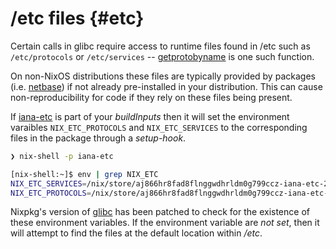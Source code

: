 # /etc files {#etc}

Certain calls in glibc require access to runtime files found in /etc such as `/etc/protocols` or `/etc/services` -- [getprotobyname](https://linux.die.net/man/3/getprotobyname) is one such function.

On non-NixOS distributions these files are typically provided by packages (i.e. [netbase](https://packages.debian.org/sid/netbase)) if not already pre-installed in your distribution. This can cause non-reproducibility for code if they rely on these files being present.

If [iana-etc](https://hydra.nixos.org/job/nixos/trunk-combined/nixpkgs.iana-etc.x86_64-linux) is part of your _buildInputs_ then it will set the environment varaibles `NIX_ETC_PROTOCOLS` and `NIX_ETC_SERVICES` to the corresponding files in the package through a _setup-hook_.

```bash
❯ nix-shell -p iana-etc

[nix-shell:~]$ env | grep NIX_ETC
NIX_ETC_SERVICES=/nix/store/aj866hr8fad8flnggwdhrldm0g799ccz-iana-etc-20210225/etc/services
NIX_ETC_PROTOCOLS=/nix/store/aj866hr8fad8flnggwdhrldm0g799ccz-iana-etc-20210225/etc/protocols
```

Nixpkg's version of [glibc](https://hydra.nixos.org/job/nixos/trunk-combined/nixpkgs.glibc.x86_64-linux) has been patched to check for the existence of these environment variables. If the environment variable are *not set*, then it will attempt to find the files at the default location within _/etc_.
